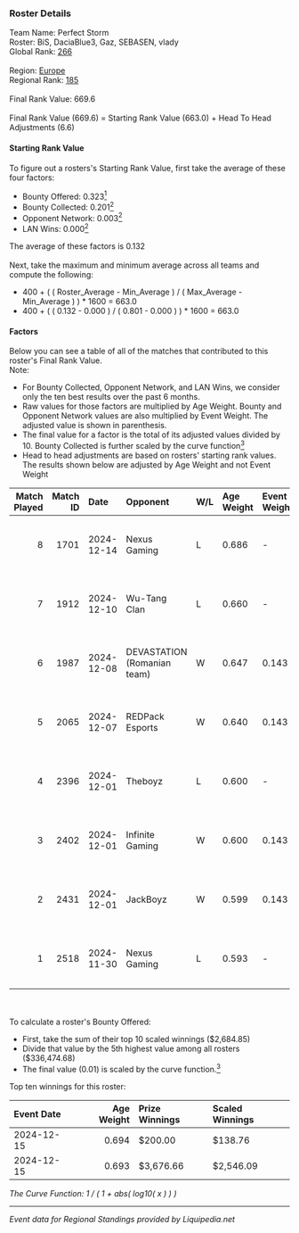 ### Roster Details<br />
Team Name: Perfect Storm<br />
Roster: BiS, DaciaBlue3, Gaz, SEBASEN, vlady<br />
Global Rank: [266](../standings_global.md)<br />
<br />
Region: [Europe]( ../standings_europe.md)<br />
Regional Rank: [185]( ../standings_europe.md)<br />
<br />
Final Rank Value:  669.6<br />
<br />
Final Rank Value (669.6) = Starting Rank Value (663.0) + Head To Head Adjustments (6.6)<br />

#### Starting Rank Value<br />
To figure out a rosters's Starting Rank Value, first take the average of these four factors:<br />
- Bounty Offered: 0.323[<sup>1</sup>](#table2)
- Bounty Collected: 0.201[<sup>2</sup>](#table1)
- Opponent Network: 0.003[<sup>2</sup>](#table1)
- LAN Wins: 0.000[<sup>2</sup>](#table1)

The average of these factors is 0.132<br />
<br />
Next, take the maximum and minimum average across all teams and compute the following:<br />
- 400 + ( ( Roster_Average - Min_Average ) / ( Max_Average - Min_Average ) ) * 1600 = 663.0
- 400 + ( ( 0.132 - 0.000 ) / ( 0.801 - 0.000 ) ) * 1600 = 663.0


#### Factors<br />
Below you can see a table of all of the matches that contributed to this roster's Final Rank Value.<br />
Note:<br />

- For Bounty Collected, Opponent Network, and LAN Wins, we consider only the ten best results over the past 6 months.
- Raw values for those factors are multiplied by Age Weight. Bounty and Opponent Network values are also multiplied by Event Weight. The adjusted value is shown in parenthesis.
- The final value for a factor is the total of its adjusted values divided by 10. Bounty Collected is further scaled by the curve function[<sup>3</sup>](#curveFunction)
- Head to head adjustments are based on rosters' starting rank values. The results shown below are adjusted by Age Weight and not Event Weight
<span id="table1"></span><br />


| Match Played | Match ID | Date       | Opponent                    | W/L | Age Weight | Event Weight | Bounty Collected | Opponent Network | LAN Wins  | H2H Adj. | Roster                               |
| -: | -: | :- | :- | :- | :- | :- | :- | :- | :- | -: | :- |
|            8 |     1701 | 2024-12-14 | Nexus Gaming                | L   | 0.686      | -            | -                | -                | -         |    -2.23 | BiS, DaciaBlue3, Gaz, SEBASEN, vlady |
|            7 |     1912 | 2024-12-10 | Wu-Tang Clan                | L   | 0.660      | -            | -                | -                | -         |   -11.41 | BiS, DaciaBlue3, Gaz, SEBASEN, vlady |
|            6 |     1987 | 2024-12-08 | DEVASTATION (Romanian team) | W   | 0.647      | 0.143        | 0.003 (0.000)    | 0.082 (0.008)    | 0 (0.000) |     9.31 | BiS, DaciaBlue3, Gaz, SEBASEN, vlady |
|            5 |     2065 | 2024-12-07 | REDPack Esports             | W   | 0.640      | 0.143        | 0.001 (0.000)    | 0.085 (0.008)    | 0 (0.000) |     8.38 | BiS, DaciaBlue3, Gaz, SEBASEN, vlady |
|            4 |     2396 | 2024-12-01 | Theboyz                     | L   | 0.600      | -            | -                | -                | -         |   -10.33 | BiS, DaciaBlue3, Gaz, SEBASEN, vlady |
|            3 |     2402 | 2024-12-01 | Infinite Gaming             | W   | 0.600      | 0.143        | 0.000 (0.000)    | 0.059 (0.005)    | 0 (0.000) |     5.14 | BiS, DaciaBlue3, Gaz, SEBASEN, vlady |
|            2 |     2431 | 2024-12-01 | JackBoyz                    | W   | 0.599      | 0.143        | 0.008 (0.001)    | 0.056 (0.005)    | 0 (0.000) |     9.12 | BiS, DaciaBlue3, Gaz, SEBASEN, vlady |
|            1 |     2518 | 2024-11-30 | Nexus Gaming                | L   | 0.593      | -            | -                | -                | -         |    -1.35 | BiS, DaciaBlue3, Gaz, SEBASEN, vlady |

<br />
<span id="table2"></span><br />
To calculate a roster's Bounty Offered:<br />

- First, take the sum of their top 10 scaled winnings ($2,684.85)
- Divide that value by the 5th highest value among all rosters ($336,474.68)
- The final value (0.01) is scaled by the curve function.[<sup>3</sup>](#curveFunction)

Top ten winnings for this roster:<br />

| Event Date | Age Weight | Prize Winnings | Scaled Winnings |
| :- | -: | :- | :- |
| 2024-12-15 |      0.694 | $200.00        | $138.76         |
| 2024-12-15 |      0.693 | $3,676.66      | $2,546.09       |


<span id="curveFunction"></span>_The Curve Function: 1 / ( 1 + abs( log10( x ) ) )_<br />

---
_Event data for Regional Standings provided by Liquipedia.net_<br />
